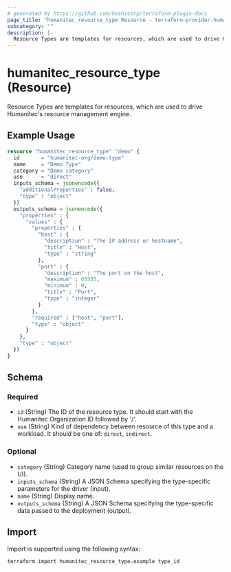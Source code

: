 ```yaml
---
# generated by https://github.com/hashicorp/terraform-plugin-docs
page_title: "humanitec_resource_type Resource - terraform-provider-humanitec"
subcategory: ""
description: |-
  Resource Types are templates for resources, which are used to drive Humanitec's resource management engine.
---
```


# humanitec_resource_type (Resource)

Resource Types are templates for resources, which are used to drive Humanitec's resource management engine.

## Example Usage

```terraform
resource "humanitec_resource_type" "demo" {
  id       = "humanitec-org/demo-type"
  name     = "Demo Type"
  category = "Demo category"
  use      = "direct"
  inputs_schema = jsonencode({
    "additionalProperties" : false,
    "type" : "object"
  })
  outputs_schema = jsonencode({
    "properties" : {
      "values" : {
        "properties" : {
          "host" : {
            "description" : "The IP address or hostname",
            "title" : "Host",
            "type" : "string"
          },
          "port" : {
            "description" : "The port on the host",
            "maximum" : 65535,
            "minimum" : 0,
            "title" : "Port",
            "type" : "integer"
          }
        },
        "required" : ["host", "port"],
        "type" : "object"
      }
    },
    "type" : "object"
  })
}
```

<!-- schema generated by tfplugindocs -->
## Schema

### Required

- `id` (String) The ID of the resource type. It should start with the Humanitec Organization ID followed by '/'.
- `use` (String) Kind of dependency between resource of this type and a workload. It should be one of: `direct`, `indirect`.

### Optional

- `category` (String) Category name (used to group similar resources on the UI).
- `inputs_schema` (String) A JSON Schema specifying the type-specific parameters for the driver (input).
- `name` (String) Display name.
- `outputs_schema` (String) A JSON Schema specifying the type-specific data passed to the deployment (output).

## Import

Import is supported using the following syntax:

```shell
terraform import humanitec_resource_type.example type_id
```
